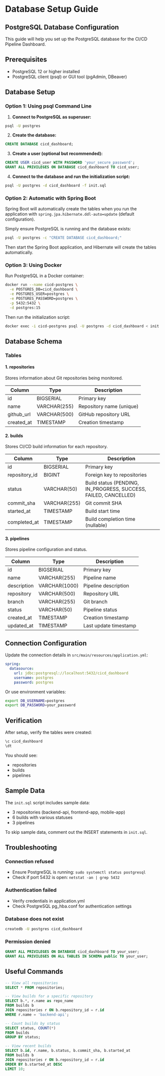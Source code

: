 # Database Setup Guide

## PostgreSQL Database Configuration

This guide will help you set up the PostgreSQL database for the CI/CD Pipeline Dashboard.

## Prerequisites

- PostgreSQL 12 or higher installed
- PostgreSQL client (psql) or GUI tool (pgAdmin, DBeaver)

## Database Setup

### Option 1: Using psql Command Line

1. **Connect to PostgreSQL as superuser:**
```bash
psql -U postgres
```

2. **Create the database:**
```sql
CREATE DATABASE cicd_dashboard;
```

3. **Create a user (optional but recommended):**
```sql
CREATE USER cicd_user WITH PASSWORD 'your_secure_password';
GRANT ALL PRIVILEGES ON DATABASE cicd_dashboard TO cicd_user;
```

4. **Connect to the database and run the initialization script:**
```bash
psql -U postgres -d cicd_dashboard -f init.sql
```

### Option 2: Automatic with Spring Boot

Spring Boot will automatically create the tables when you run the application with `spring.jpa.hibernate.ddl-auto=update` (default configuration).

Simply ensure PostgreSQL is running and the database exists:
```bash
psql -U postgres -c "CREATE DATABASE cicd_dashboard;"
```

Then start the Spring Boot application, and Hibernate will create the tables automatically.

### Option 3: Using Docker

Run PostgreSQL in a Docker container:

```bash
docker run --name cicd-postgres \
  -e POSTGRES_DB=cicd_dashboard \
  -e POSTGRES_USER=postgres \
  -e POSTGRES_PASSWORD=postgres \
  -p 5432:5432 \
  -d postgres:15
```

Then run the initialization script:
```bash
docker exec -i cicd-postgres psql -U postgres -d cicd_dashboard < init.sql
```

## Database Schema

### Tables

#### 1. repositories
Stores information about Git repositories being monitored.

| Column | Type | Description |
|--------|------|-------------|
| id | BIGSERIAL | Primary key |
| name | VARCHAR(255) | Repository name (unique) |
| github_url | VARCHAR(500) | GitHub repository URL |
| created_at | TIMESTAMP | Creation timestamp |

#### 2. builds
Stores CI/CD build information for each repository.

| Column | Type | Description |
|--------|------|-------------|
| id | BIGSERIAL | Primary key |
| repository_id | BIGINT | Foreign key to repositories |
| status | VARCHAR(50) | Build status (PENDING, IN_PROGRESS, SUCCESS, FAILED, CANCELLED) |
| commit_sha | VARCHAR(255) | Git commit SHA |
| started_at | TIMESTAMP | Build start time |
| completed_at | TIMESTAMP | Build completion time (nullable) |

#### 3. pipelines
Stores pipeline configuration and status.

| Column | Type | Description |
|--------|------|-------------|
| id | BIGSERIAL | Primary key |
| name | VARCHAR(255) | Pipeline name |
| description | VARCHAR(1000) | Pipeline description |
| repository | VARCHAR(500) | Repository URL |
| branch | VARCHAR(255) | Git branch |
| status | VARCHAR(50) | Pipeline status |
| created_at | TIMESTAMP | Creation timestamp |
| updated_at | TIMESTAMP | Last update timestamp |

## Connection Configuration

Update the connection details in `src/main/resources/application.yml`:

```yaml
spring:
  datasource:
    url: jdbc:postgresql://localhost:5432/cicd_dashboard
    username: postgres
    password: postgres
```

Or use environment variables:
```bash
export DB_USERNAME=postgres
export DB_PASSWORD=your_password
```

## Verification

After setup, verify the tables were created:

```sql
\c cicd_dashboard
\dt
```

You should see:
- repositories
- builds
- pipelines

## Sample Data

The `init.sql` script includes sample data:
- 3 repositories (backend-api, frontend-app, mobile-app)
- 6 builds with various statuses
- 3 pipelines

To skip sample data, comment out the INSERT statements in `init.sql`.

## Troubleshooting

### Connection refused
- Ensure PostgreSQL is running: `sudo systemctl status postgresql`
- Check if port 5432 is open: `netstat -an | grep 5432`

### Authentication failed
- Verify credentials in application.yml
- Check PostgreSQL pg_hba.conf for authentication settings

### Database does not exist
```bash
createdb -U postgres cicd_dashboard
```

### Permission denied
```sql
GRANT ALL PRIVILEGES ON DATABASE cicd_dashboard TO your_user;
GRANT ALL PRIVILEGES ON ALL TABLES IN SCHEMA public TO your_user;
```

## Useful Commands

```sql
-- View all repositories
SELECT * FROM repositories;

-- View builds for a specific repository
SELECT b.*, r.name as repo_name
FROM builds b
JOIN repositories r ON b.repository_id = r.id
WHERE r.name = 'backend-api';

-- Count builds by status
SELECT status, COUNT(*)
FROM builds
GROUP BY status;

-- View recent builds
SELECT b.id, r.name, b.status, b.commit_sha, b.started_at
FROM builds b
JOIN repositories r ON b.repository_id = r.id
ORDER BY b.started_at DESC
LIMIT 10;
```
